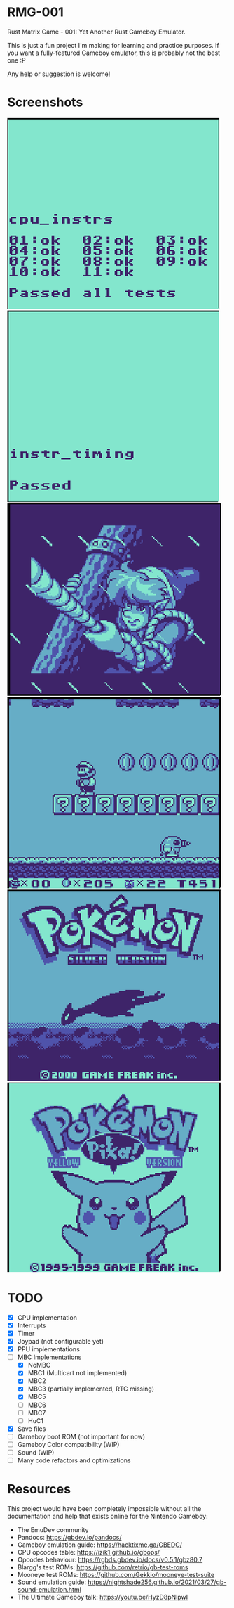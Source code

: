 # RMG-001
Rust Matrix Game - 001: Yet Another Rust Gameboy Emulator.

This is just a fun project I'm making for learning and practice purposes. If you want a fully-featured Gameboy emulator, this is probably not the best one :P

Any help or suggestion is welcome!

# Screenshots
![CPU Instructions](screenshots/cpu_instrs.png)
![CPU Timing](screenshots/instr_timing.png)
![Link's Awakening](screenshots/links_awakening.png)
![Mario Land 2](screenshots/mario-land-2.png)
![Pokémon Silver](screenshots/pokemon-silver.png)
![Pokémon Yellow](screenshots/pokemon-yellow.png)

# TODO
- [x] CPU implementation
- [x] Interrupts
- [x] Timer
- [x] Joypad (not configurable yet)
- [x] PPU implementations
- [ ] MBC Implementations
  - [x] NoMBC
  - [x] MBC1 (Multicart not implemented)
  - [x] MBC2
  - [x] MBC3 (partially implemented, RTC missing)
  - [x] MBC5
  - [ ] MBC6
  - [ ] MBC7
  - [ ] HuC1
- [x] Save files
- [ ] Gameboy boot ROM (not important for now)
- [ ] Gameboy Color compatibility (WIP)
- [ ] Sound (WIP)
- [ ] Many code refactors and optimizations

# Resources
This project would have been completely impossible without all the documentation and help that exists online for the Nintendo Gameboy:
- The EmuDev community
- Pandocs: https://gbdev.io/pandocs/
- Gameboy emulation guide: https://hacktixme.ga/GBEDG/
- CPU opcodes table: https://izik1.github.io/gbops/
- Opcodes behaviour: https://rgbds.gbdev.io/docs/v0.5.1/gbz80.7
- Blargg's test ROMs: https://github.com/retrio/gb-test-roms
- Mooneye test ROMs: https://github.com/Gekkio/mooneye-test-suite
- Sound emulation guide: https://nightshade256.github.io/2021/03/27/gb-sound-emulation.html
- The Ultimate Gameboy talk: https://youtu.be/HyzD8pNlpwI
